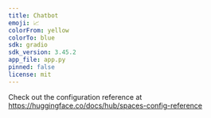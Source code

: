 ```yaml
---
title: Chatbot
emoji: 📈
colorFrom: yellow
colorTo: blue
sdk: gradio
sdk_version: 3.45.2
app_file: app.py
pinned: false
license: mit
---
```


Check out the configuration reference at https://huggingface.co/docs/hub/spaces-config-reference
